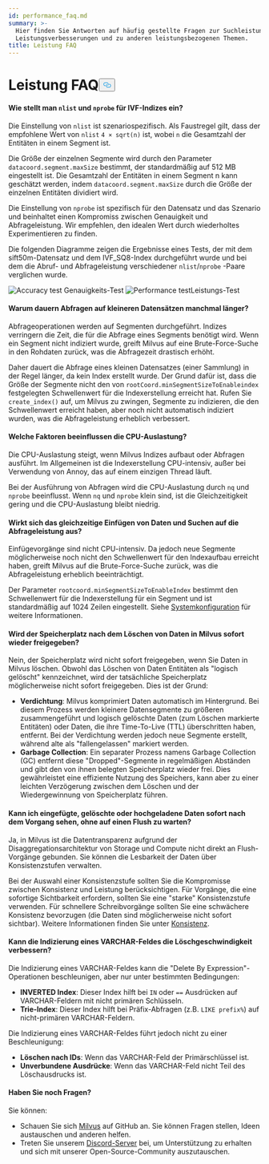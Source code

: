 ```yaml
---
id: performance_faq.md
summary: >-
  Hier finden Sie Antworten auf häufig gestellte Fragen zur Suchleistung, zu
  Leistungsverbesserungen und zu anderen leistungsbezogenen Themen.
title: Leistung FAQ
---
```

<h1 id="Performance-FAQ" class="common-anchor-header">Leistung FAQ<button data-href="#Performance-FAQ" class="anchor-icon" translate="no">
      <svg translate="no"
        aria-hidden="true"
        focusable="false"
        height="20"
        version="1.1"
        viewBox="0 0 16 16"
        width="16"
      >
        <path
          fill="#0092E4"
          fill-rule="evenodd"
          d="M4 9h1v1H4c-1.5 0-3-1.69-3-3.5S2.55 3 4 3h4c1.45 0 3 1.69 3 3.5 0 1.41-.91 2.72-2 3.25V8.59c.58-.45 1-1.27 1-2.09C10 5.22 8.98 4 8 4H4c-.98 0-2 1.22-2 2.5S3 9 4 9zm9-3h-1v1h1c1 0 2 1.22 2 2.5S13.98 12 13 12H9c-.98 0-2-1.22-2-2.5 0-.83.42-1.64 1-2.09V6.25c-1.09.53-2 1.84-2 3.25C6 11.31 7.55 13 9 13h4c1.45 0 3-1.69 3-3.5S14.5 6 13 6z"
        ></path>
      </svg>
    </button></h1><h4 id="How-to-set-nlist-and-nprobe-for-IVF-indexes" class="common-anchor-header">Wie stellt man <code translate="no">nlist</code> und <code translate="no">nprobe</code> für IVF-Indizes ein?</h4><p>Die Einstellung von <code translate="no">nlist</code> ist szenariospezifisch. Als Faustregel gilt, dass der empfohlene Wert von <code translate="no">nlist</code> <code translate="no">4 × sqrt(n)</code> ist, wobei <code translate="no">n</code> die Gesamtzahl der Entitäten in einem Segment ist.</p>
<p>Die Größe der einzelnen Segmente wird durch den Parameter <code translate="no">datacoord.segment.maxSize</code> bestimmt, der standardmäßig auf 512 MB eingestellt ist. Die Gesamtzahl der Entitäten in einem Segment n kann geschätzt werden, indem <code translate="no">datacoord.segment.maxSize</code> durch die Größe der einzelnen Entitäten dividiert wird.</p>
<p>Die Einstellung von <code translate="no">nprobe</code> ist spezifisch für den Datensatz und das Szenario und beinhaltet einen Kompromiss zwischen Genauigkeit und Abfrageleistung. Wir empfehlen, den idealen Wert durch wiederholtes Experimentieren zu finden.</p>
<p>Die folgenden Diagramme zeigen die Ergebnisse eines Tests, der mit dem sift50m-Datensatz und dem IVF_SQ8-Index durchgeführt wurde und bei dem die Abruf- und Abfrageleistung verschiedener <code translate="no">nlist</code>/<code translate="no">nprobe</code> -Paare verglichen wurde.</p>
<p>
  
   <span class="img-wrapper"> <img translate="no" src="/docs/v2.4.x/assets/accuracy_nlist_nprobe.png" alt="Accuracy test" class="doc-image" id="accuracy-test" />
   </span> <span class="img-wrapper"> <span>Genauigkeits-Test</span> </span> <span class="img-wrapper"> <img translate="no" src="/docs/v2.4.x/assets/performance_nlist_nprobe.png" alt="Performance test" class="doc-image" id="performance-test" /><span>Leistungs-Test</span> </span></p>
<h4 id="Why-do-queries-sometimes-take-longer-on-smaller-datasets" class="common-anchor-header">Warum dauern Abfragen auf kleineren Datensätzen manchmal länger?</h4><p>Abfrageoperationen werden auf Segmenten durchgeführt. Indizes verringern die Zeit, die für die Abfrage eines Segments benötigt wird. Wenn ein Segment nicht indiziert wurde, greift Milvus auf eine Brute-Force-Suche in den Rohdaten zurück, was die Abfragezeit drastisch erhöht.</p>
<p>Daher dauert die Abfrage eines kleinen Datensatzes (einer Sammlung) in der Regel länger, da kein Index erstellt wurde. Der Grund dafür ist, dass die Größe der Segmente nicht den von <code translate="no">rootCoord.minSegmentSizeToEnableindex</code> festgelegten Schwellenwert für die Indexerstellung erreicht hat. Rufen Sie <code translate="no">create_index()</code> auf, um Milvus zu zwingen, Segmente zu indizieren, die den Schwellenwert erreicht haben, aber noch nicht automatisch indiziert wurden, was die Abfrageleistung erheblich verbessert.</p>
<h4 id="What-factors-impact-CPU-usage" class="common-anchor-header">Welche Faktoren beeinflussen die CPU-Auslastung?</h4><p>Die CPU-Auslastung steigt, wenn Milvus Indizes aufbaut oder Abfragen ausführt. Im Allgemeinen ist die Indexerstellung CPU-intensiv, außer bei Verwendung von Annoy, das auf einem einzigen Thread läuft.</p>
<p>Bei der Ausführung von Abfragen wird die CPU-Auslastung durch <code translate="no">nq</code> und <code translate="no">nprobe</code> beeinflusst. Wenn <code translate="no">nq</code> und <code translate="no">nprobe</code> klein sind, ist die Gleichzeitigkeit gering und die CPU-Auslastung bleibt niedrig.</p>
<h4 id="Does-simultaneously-inserting-data-and-searching-impact-query-performance" class="common-anchor-header">Wirkt sich das gleichzeitige Einfügen von Daten und Suchen auf die Abfrageleistung aus?</h4><p>Einfügevorgänge sind nicht CPU-intensiv. Da jedoch neue Segmente möglicherweise noch nicht den Schwellenwert für den Indexaufbau erreicht haben, greift Milvus auf die Brute-Force-Suche zurück, was die Abfrageleistung erheblich beeinträchtigt.</p>
<p>Der Parameter <code translate="no">rootcoord.minSegmentSizeToEnableIndex</code> bestimmt den Schwellenwert für die Indexerstellung für ein Segment und ist standardmäßig auf 1024 Zeilen eingestellt. Siehe <a href="/docs/de/system_configuration.md">Systemkonfiguration</a> für weitere Informationen.</p>
<h4 id="Is-storage-space-released-right-after-data-deletion-in-Milvus" class="common-anchor-header">Wird der Speicherplatz nach dem Löschen von Daten in Milvus sofort wieder freigegeben?</h4><p>Nein, der Speicherplatz wird nicht sofort freigegeben, wenn Sie Daten in Milvus löschen. Obwohl das Löschen von Daten Entitäten als "logisch gelöscht" kennzeichnet, wird der tatsächliche Speicherplatz möglicherweise nicht sofort freigegeben. Dies ist der Grund:</p>
<ul>
<li><strong>Verdichtung</strong>: Milvus komprimiert Daten automatisch im Hintergrund. Bei diesem Prozess werden kleinere Datensegmente zu größeren zusammengeführt und logisch gelöschte Daten (zum Löschen markierte Entitäten) oder Daten, die ihre Time-To-Live (TTL) überschritten haben, entfernt. Bei der Verdichtung werden jedoch neue Segmente erstellt, während alte als "fallengelassen" markiert werden.</li>
<li><strong>Garbage Collection</strong>: Ein separater Prozess namens Garbage Collection (GC) entfernt diese "Dropped"-Segmente in regelmäßigen Abständen und gibt den von ihnen belegten Speicherplatz wieder frei. Dies gewährleistet eine effiziente Nutzung des Speichers, kann aber zu einer leichten Verzögerung zwischen dem Löschen und der Wiedergewinnung von Speicherplatz führen.</li>
</ul>
<h4 id="Can-I-see-inserted-deleted-or-upserted-data-immediately-after-the-operation-without-waiting-for-a-flush" class="common-anchor-header">Kann ich eingefügte, gelöschte oder hochgeladene Daten sofort nach dem Vorgang sehen, ohne auf einen Flush zu warten?</h4><p>Ja, in Milvus ist die Datentransparenz aufgrund der Disaggregationsarchitektur von Storage und Compute nicht direkt an Flush-Vorgänge gebunden. Sie können die Lesbarkeit der Daten über Konsistenzstufen verwalten.</p>
<p>Bei der Auswahl einer Konsistenzstufe sollten Sie die Kompromisse zwischen Konsistenz und Leistung berücksichtigen. Für Vorgänge, die eine sofortige Sichtbarkeit erfordern, sollten Sie eine "starke" Konsistenzstufe verwenden. Für schnellere Schreibvorgänge sollten Sie eine schwächere Konsistenz bevorzugen (die Daten sind möglicherweise nicht sofort sichtbar). Weitere Informationen finden Sie unter <a href="/docs/de/consistency.md">Konsistenz</a>.</p>
<h4 id="Can-indexing-a-VARCHAR-field-improve-deletion-speed" class="common-anchor-header">Kann die Indizierung eines VARCHAR-Feldes die Löschgeschwindigkeit verbessern?</h4><p>Die Indizierung eines VARCHAR-Feldes kann die "Delete By Expression"-Operationen beschleunigen, aber nur unter bestimmten Bedingungen:</p>
<ul>
<li><strong>INVERTED Index</strong>: Dieser Index hilft bei <code translate="no">IN</code> oder <code translate="no">==</code> Ausdrücken auf VARCHAR-Feldern mit nicht primären Schlüsseln.</li>
<li><strong>Trie-Index</strong>: Dieser Index hilft bei Präfix-Abfragen (z.B. <code translate="no">LIKE prefix%</code>) auf nicht-primären VARCHAR-Feldern.</li>
</ul>
<p>Die Indizierung eines VARCHAR-Feldes führt jedoch nicht zu einer Beschleunigung:</p>
<ul>
<li><strong>Löschen nach IDs</strong>: Wenn das VARCHAR-Feld der Primärschlüssel ist.</li>
<li><strong>Unverbundene Ausdrücke</strong>: Wenn das VARCHAR-Feld nicht Teil des Löschausdrucks ist.</li>
</ul>
<h4 id="Still-have-questions" class="common-anchor-header">Haben Sie noch Fragen?</h4><p>Sie können:</p>
<ul>
<li>Schauen Sie sich <a href="https://github.com/milvus-io/milvus/issues">Milvus</a> auf GitHub an. Sie können Fragen stellen, Ideen austauschen und anderen helfen.</li>
<li>Treten Sie unserem <a href="https://discord.com/invite/8uyFbECzPX">Discord-Server</a> bei, um Unterstützung zu erhalten und sich mit unserer Open-Source-Community auszutauschen.</li>
</ul>
